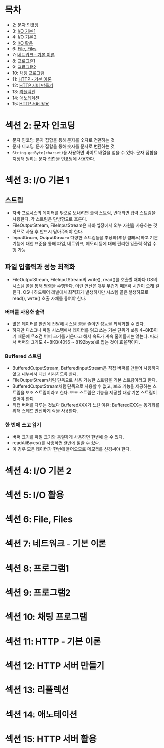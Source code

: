 # 목차
- 2: [문자 인코딩](https://github.com/nahowo/java-lecture/blob/main/source/src/java_adv2/README.md#%EC%84%B9%EC%85%98-2-%EB%AC%B8%EC%9E%90-%EC%9D%B8%EC%BD%94%EB%94%A9)
- 3: [I/O 기본 1](https://github.com/nahowo/java-lecture/blob/main/source/src/java_adv2/README.md#%EC%84%B9%EC%85%98-3-io-%EA%B8%B0%EB%B3%B8-1)
- 4: [I/O 기본 2](https://github.com/nahowo/java-lecture/blob/main/source/src/java_adv2/README.md#%EC%84%B9%EC%85%98-4-io-%EA%B8%B0%EB%B3%B8-2)
- 5: [I/O 활용](https://github.com/nahowo/java-lecture/blob/main/source/src/java_adv2/README.md#%EC%84%B9%EC%85%98-5-io-%ED%99%9C%EC%9A%A9)
- 6: [File, Files](https://github.com/nahowo/java-lecture/blob/main/source/src/java_adv2/README.md#%EC%84%B9%EC%85%98-6-file-files)
- 7: [네트워크 - 기본 이론](https://github.com/nahowo/java-lecture/blob/main/source/src/java_adv2/README.md#%EC%84%B9%EC%85%98-7-%EB%84%A4%ED%8A%B8%EC%9B%8C%ED%81%AC---%EA%B8%B0%EB%B3%B8-%EC%9D%B4%EB%A1%A0)
- 8: [프로그램1](https://github.com/nahowo/java-lecture/blob/main/source/src/java_adv2/README.md#%EC%84%B9%EC%85%98-8-%ED%94%84%EB%A1%9C%EA%B7%B8%EB%9E%A81)
- 9: [프로그램2](https://github.com/nahowo/java-lecture/blob/main/source/src/java_adv2/README.md#%EC%84%B9%EC%85%98-9-%ED%94%84%EB%A1%9C%EA%B7%B8%EB%9E%A82)
- 10: [채팅 프로그램](https://github.com/nahowo/java-lecture/blob/main/source/src/java_adv2/README.md#%EC%84%B9%EC%85%98-10-%EC%B1%84%ED%8C%85-%ED%94%84%EB%A1%9C%EA%B7%B8%EB%9E%A8)
- 11: [HTTP - 기본 이론](https://github.com/nahowo/java-lecture/blob/main/source/src/java_adv2/README.md#%EC%84%B9%EC%85%98-11-http---%EA%B8%B0%EB%B3%B8-%EC%9D%B4%EB%A1%A0)
- 12: [HTTP 서버 만들기](https://github.com/nahowo/java-lecture/blob/main/source/src/java_adv2/README.md#%EC%84%B9%EC%85%98-12-http-%EC%84%9C%EB%B2%84-%EB%A7%8C%EB%93%A4%EA%B8%B0)
- 13: [리플렉션](https://github.com/nahowo/java-lecture/blob/main/source/src/java_adv2/README.md#%EC%84%B9%EC%85%98-13-%EB%A6%AC%ED%94%8C%EB%A0%89%EC%85%98)
- 14: [애노테이션](https://github.com/nahowo/java-lecture/blob/main/source/src/java_adv2/README.md#%EC%84%B9%EC%85%98-14-%EC%95%A0%EB%85%B8%ED%85%8C%EC%9D%B4%EC%85%98)
- 15: [HTTP 서버 활용](https://github.com/nahowo/java-lecture/blob/main/source/src/java_adv2/README.md#%EC%84%B9%EC%85%98-15-http-%EC%84%9C%EB%B2%84-%ED%99%9C%EC%9A%A9)

# 섹션 2: 문자 인코딩
- 문자 인코딩: 문자 집합을 통해 문자를 숫자로 전환하는 것
- 문자 디코딩: 문자 집합을 통해 숫자를 문자로 변환하는 것
- `String.getByte(charset)`을 사용하면 바이트 배열을 얻을 수 있다. 문자 집합을 지정해 원하는 문자 집합을 인코딩에 사용한다.

# 섹션 3: I/O 기본 1
## 스트림
- 자바 프로세스의 데이터를 밖으로 보내려면 출력 스트림, 반대라면 입력 스트림을 사용한다. 각 스트림은 단방향으로 흐른다. 
- FileOutputStream, FileInputStream은 자바 입장에서 외부 자원을 사용하는 것이므로 사용 후 반드시 닫아주어야 한다.
- InputStream, OutputStream: 다양한 스트림들을 추상화(추상 클래스)하고 기본 기능에 대한 표준을 통해 파일, 네트워크, 메모리 등에 대해 편리한 입출력 작업 수행 가능

## 파일 입출력과 성능 최적화
- FileOutputStream, FileInputStream의 write(), read()를 호출할 때마다 OS의 시스템 콜을 통해 명령을 수행한다. 이런 연산은 매우 무겁기 때문에 시간이 오래 걸린다. OS나 하드웨어 레벨에서 최적화가 발생하지만 시스템 콜은 발생하므로 read(), write() 호출 자체를 줄여야 한다. 
### 버퍼를 사용한 출력
- 많은 데이터를 한번에 전달해 시스템 콜을 줄이면 성능을 최적화할 수 있다. 
- 하지만 디스크나 파일 시스템에서 데이터를 읽고 쓰는 기본 단위가 보통 4~8KB이기 때문에 무조건 버퍼 크기를 키운다고 해서 속도가 계속 줄어들지는 않는다. 따라서 버퍼의 크기도 4~8KB(4096 ~ 8192byte)로 잡는 것이 효율적이다. 
### Buffered 스트림
- BufferedOutputStream, BufferedInputStream은 직접 버퍼를 만들어 사용하지 않고 내부에서 대신 처리하도록 한다. 
- FileOutputStream처럼 단독으로 사용 가능한 스트림을 기본 스트림이라고 한다. 
- BufferedOutputStream처럼 단독으로 사용할 수 없고, 보조 기능을 제공하는 스트림을 보조 스트림이라고 한다. 보조 스트림은 기능을 제공할 대상 기본 스트림이 있어야 한다. 
- 직접 버퍼를 다루는 것보다 BufferedXXX가 느린 이유: BufferedXXX는 동기화를 위해 스레드 안전하게 락을 사용한다.
### 한 번에 쓰고 읽기
- 버퍼 크기를 파일 크기와 동일하게 사용하면 한번에 쓸 수 있다. 
- readAllBytes()를 사용하면 한번에 읽을 수 있다. 
- 이 경우 모든 데이터가 한번에 들어오므로 메모리를 신경써야 한다. 

# 섹션 4: I/O 기본 2
# 섹션 5: I/O 활용
# 섹션 6: File, Files
# 섹션 7: 네트워크 - 기본 이론
# 섹션 8: 프로그램1
# 섹션 9: 프로그램2
# 섹션 10: 채팅 프로그램
# 섹션 11: HTTP - 기본 이론
# 섹션 12: HTTP 서버 만들기
# 섹션 13: 리플렉션
# 섹션 14: 애노테이션
# 섹션 15: HTTP 서버 활용

